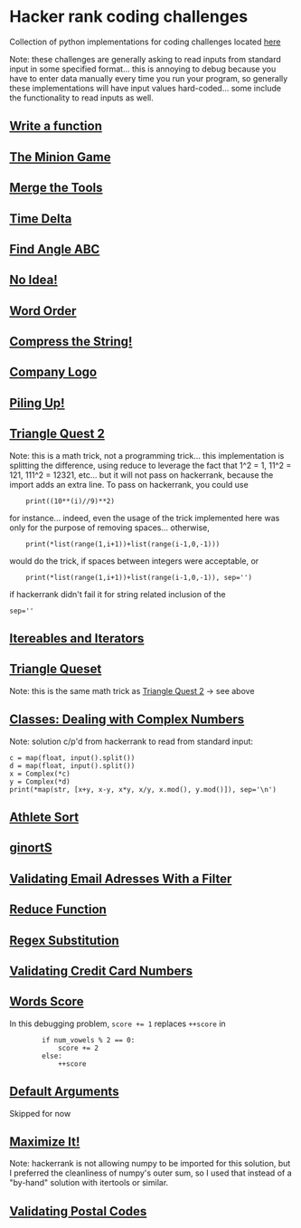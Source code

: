 # Hacker rank coding challenges

Collection of python implementations for coding challenges located [here](https://www.hackerrank.com/domains/python?filters%5Bdifficulty%5D%5B%5D=medium&filters%5Bdifficulty%5D%5B%5D=hard)

Note:  these challenges are generally asking to read inputs from standard input in some specified format... this is annoying to debug because you have to enter data manually every time you run your program, so generally these implementations will have input values hard-coded... some include the functionality to read inputs as well.

## [Write a function](https://www.hackerrank.com/challenges/write-a-function/problem?isFullScreen=true)

## [The Minion Game](https://www.hackerrank.com/challenges/the-minion-game?isFullScreen=true)

## [Merge the Tools](https://www.hackerrank.com/challenges/merge-the-tools?isFullScreen=true)

## [Time Delta](https://www.hackerrank.com/challenges/python-time-delta?isFullScreen=true)

## [Find Angle ABC](https://www.hackerrank.com/challenges/find-angle/problem?isFullScreen=true)

## [No Idea!](https://www.hackerrank.com/challenges/no-idea/problem?isFullScreen=true)

## [Word Order](https://www.hackerrank.com/challenges/word-order/problem?isFullScreen=true)

## [Compress the String!](https://www.hackerrank.com/challenges/compress-the-string/problem?isFullScreen=true)

## [Company Logo](https://www.hackerrank.com/challenges/most-commons/problem?isFullScreen=true)

## [Piling Up!](https://www.hackerrank.com/challenges/piling-up/problem?isFullScreen=true)

## [Triangle Quest 2](https://www.hackerrank.com/challenges/triangle-quest-2/problem?isFullScreen=true)
Note: this is a math trick, not a programming trick... this implementation is splitting the difference, using reduce to leverage the fact that 1^2 = 1, 11^2 = 121, 111^2 = 12321, etc... but it will not pass on hackerrank, because the import adds an extra line.  To pass on hackerrank, you could use 
```
    print((10**(i)//9)**2)
```
for instance... indeed, even the usage of the trick implemented here was only for the purpose of removing spaces... otherwise, 
```
    print(*list(range(1,i+1))+list(range(i-1,0,-1)))
```
would do the trick, if spaces between integers were acceptable, or 
```
    print(*list(range(1,i+1))+list(range(i-1,0,-1)), sep='')
```
if hackerrank didn't fail it for string related inclusion of the 
```
sep=''
```

## [Itereables and Iterators](https://www.hackerrank.com/challenges/iterables-and-iterators/problem?isFullScreen=true)

## [Triangle Queset](https://www.hackerrank.com/challenges/python-quest-1/problem?isFullScreen=true)
Note: this is the same math trick as [Triangle Quest 2](https://www.hackerrank.com/challenges/triangle-quest-2/problem?isFullScreen=true) -> see above

## [Classes: Dealing with Complex Numbers](https://www.hackerrank.com/challenges/class-1-dealing-with-complex-numbers/problem?isFullScreen=true)
Note: solution c/p'd from hackerrank to read from standard input:
```
c = map(float, input().split())
d = map(float, input().split())
x = Complex(*c)
y = Complex(*d)
print(*map(str, [x+y, x-y, x*y, x/y, x.mod(), y.mod()]), sep='\n')
```

## [Athlete Sort](https://www.hackerrank.com/challenges/python-sort-sort/problem?isFullScreen=true)

## [ginortS](https://www.hackerrank.com/challenges/ginorts/problem?isFullScreen=true)

## [Validating Email Adresses With a Filter](https://www.hackerrank.com/challenges/validate-list-of-email-address-with-filter/problem?isFullScreen=true)

## [Reduce Function](https://www.hackerrank.com/challenges/reduce-function/problem?isFullScreen=true)

## [Regex Substitution](https://www.hackerrank.com/challenges/re-sub-regex-substitution/problem?isFullScreen=true)

## [Validating Credit Card Numbers](https://www.hackerrank.com/challenges/validating-credit-card-number/problem?isFullScreen=true)

## [Words Score](https://www.hackerrank.com/challenges/words-score/problem?isFullScreen=true)

In this debugging problem, 
``` score += 1 ```
replaces
``` ++score ```
in
```
        if num_vowels % 2 == 0:
            score += 2
        else:
            ++score
```

## [Default Arguments](https://www.hackerrank.com/challenges/default-arguments/problem?isFullScreen=true)

Skipped for now

## [Maximize It!](https://www.hackerrank.com/challenges/maximize-it/problem?isFullScreen=true)

Note: hackerrank is not allowing numpy to be imported for this solution, but I preferred the cleanliness of numpy's outer sum, so I used that instead of a "by-hand" solution with itertools or similar.

## [Validating Postal Codes](https://www.hackerrank.com/challenges/validating-postalcode/problem?isFullScreen=true)

